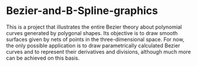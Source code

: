 # Bezier-and-B-Spline-graphics

This is a project that illustrates the entire Bezier theory about polynomial curves generated by polygonal shapes.
Its objective is to draw smooth surfaces given by nets of points in the three-dimensional space.
For now, the only possible application is to draw parametrically calculated Bezier curves and to represent their derivatives and divisions, although much more can be achieved on this basis.    
